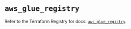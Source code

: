 # `aws_glue_registry`

Refer to the Terraform Registry for docs: [`aws_glue_registry`](https://registry.terraform.io/providers/hashicorp/aws/6.11.0/docs/resources/glue_registry).
